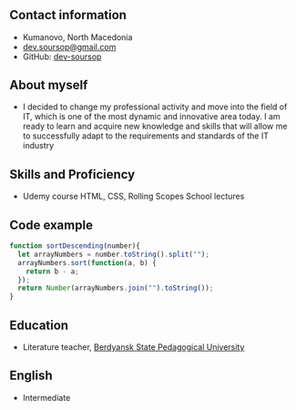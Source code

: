 # 
## Contact information
- Kumanovo, North Macedonia
- [dev.soursop@gmail.com](mailto:dev.soursop@gmail.com)
- GitHub: [dev-soursop](https://github.com/dev-soursop)
## About myself
- I decided to change my professional activity and move into the field of IT, which is one of the most dynamic and innovative area today. I am ready to learn and acquire new knowledge and skills that will allow me to successfully adapt to the requirements and standards of the IT industry
## Skills and Proficiency
- Udemy course HTML, CSS, Rolling Scopes School lectures
## Code example
```Javascript
function sortDescending(number){
  let arrayNumbers = number.toString().split("");
  arrayNumbers.sort(function(a, b) {
    return b - a;
  });
  return Number(arrayNumbers.join("").toString());
}
```
## Education
- Literature teacher, [Berdyansk State Pedagogical University](https://bdpu.org.ua/)
## English
- Intermediate